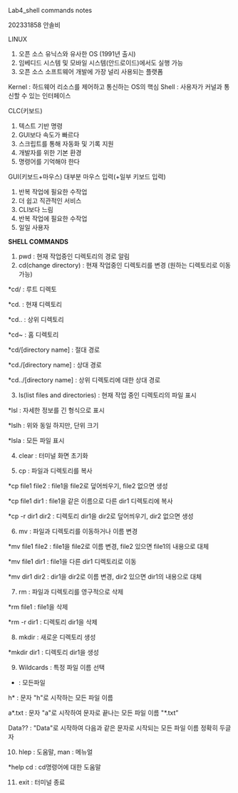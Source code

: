 Lab4_shell commands notes

202331858 안솔비

LINUX
1. 오픈 소스 유닉스와 유사한 OS (1991년 출시)
2. 임베디드 시스템 및 모바일 시스템(안드로이드)에서도 실행 가능
3. 오픈 소스 소프트웨어 개발에 가장 널리 사용되는 플랫폼

Kernel : 하드웨어 리소스를 제어하고 통신하는 OS의 핵심
Shell : 사용자가 커널과 통신할 수 있는 인터페이스

CLC(키보드)
1. 텍스트 기반 명령
2. GUI보다 속도가 빠르다
3. 스크립트를 통해 자동화 및 기록 지원
4. 개발자를 위한 기본 환경
5. 명령어를 기억해야 한다

GUI(키보드+마우스)
대부분 마우스 입력(+일부 키보드 입력)
1. 반복 작업에 필요한 수작업
2. 더 쉽고 직관적인 서비스
3. CLI보다 느림
4. 반복 작업에 필요한 수작업
5. 일일 사용자

**SHELL COMMANDS**
1. pwd : 현재 작업중인 디렉토리의 경로 알림
2. cd(change directory) : 현재 작업중인 디렉토리를 변경 (원하는 디렉토리로 이동 가능)
   
*cd/ : 루트 디렉토

*cd. : 현재 디렉토리

*cd.. : 상위 디렉토리

*cd~ : 홈 디렉토리

*cd/[directory name] : 절대 경로

*cd./[directory name] : 상대 경로

*cd../[directory name] : 상위 디렉토리에 대한 상대 경로

3. ls(list files and directories) : 현재 작업 중인 디렉토리의 파일 표시

*lsl : 자세한 정보를 긴 형식으로 표시

*lslh : 위와 동일 하지만, 단위 크기

*lsla : 모든 파일 표시

4. clear : 터미널 화면 초기화
   
5. cp : 파일과 디렉토리를 복사
   
*cp file1 file2 : file1을 file2로 덮어씌우기, file2 없으면 생성

*cp file1 dir1 : file1을 같은 이름으로 다른 dir1 디렉토리에 복사

*cp -r dir1 dir2 : 디렉토리 dir1을 dir2로 덮어씌우기, dir2 없으면 생성

6. mv : 파일과 디렉토리를 이동하거나 이름  변경
   
*mv file1 file2 : file1을 file2로 이름 변경, file2 있으면 file1의 내용으로 대체

*mv file1 dir1 : file1을 다른 dir1 디렉토리로 이동

*mv dir1 dir2 : dir1을 dir2로 이름 변경, dir2 있으면 dir1의 내용으로 대체

7. rm : 파일과 디렉토리를 영구적으로 삭제
   
*rm file1 : file1을 삭제

*rm -r dir1 : 디렉토리 dir1을 삭제

8. mkdir : 새로운 디렉토리 생성
   
*mkdir dir1 : 디렉토리 dir1을 생성

9. Wildcards : 특정 파일 이름 선택
    
* : 모든파일
  
h* : 문자 "h"로 시작하는 모든 파일 이름

a*.txt : 문자 "a"로 시작하여 문자로 끝나는 모든 파일 이름 "*.txt”

Data?? : "Data"로 시작하여 다음과 같은 문자로 시작되는 모든 파일 이름 정확히 두글자 

10. hlep : 도움말, man : 메뉴얼
    
*help cd : cd명령어에 대한 도움말

11. exit : 터미널 종료
